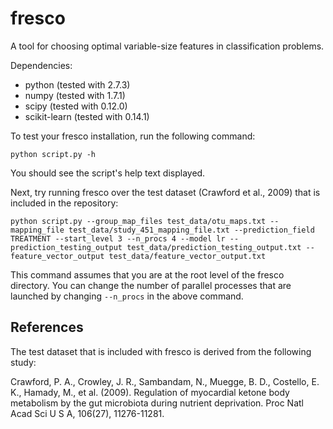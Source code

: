 fresco
======

A tool for choosing optimal variable-size features in classification problems.

Dependencies:

- python (tested with 2.7.3)
- numpy (tested with 1.7.1)
- scipy (tested with 0.12.0)
- scikit-learn (tested with 0.14.1)

To test your fresco installation, run the following command:

    python script.py -h

You should see the script's help text displayed.

Next, try running fresco over the test dataset (Crawford et al., 2009) that is
included in the repository:

    python script.py --group_map_files test_data/otu_maps.txt --mapping_file test_data/study_451_mapping_file.txt --prediction_field TREATMENT --start_level 3 --n_procs 4 --model lr --prediction_testing_output test_data/prediction_testing_output.txt --feature_vector_output test_data/feature_vector_output.txt

This command assumes that you are at the root level of the fresco directory.
You can change the number of parallel processes that are launched by changing
```--n_procs``` in the above command.

References
----------

The test dataset that is included with fresco is derived from the following
study:

Crawford, P. A., Crowley, J. R., Sambandam, N., Muegge, B. D., Costello, E. K.,
Hamady, M., et al. (2009). Regulation of myocardial ketone body metabolism by
the gut microbiota during nutrient deprivation. Proc Natl Acad Sci U S A,
106(27), 11276-11281.

